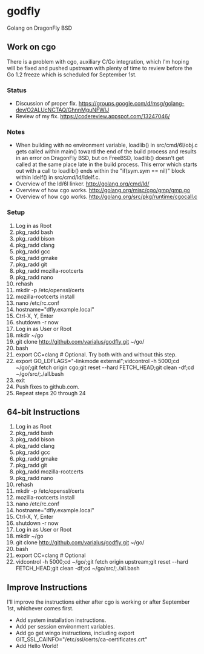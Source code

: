 godfly
======

Golang on DragonFly BSD

Work on cgo
-----------

There is a problem with cgo, auxiliary C/Go integration, which I'm hoping will be fixed and pushed upstream with plenty of time to review before the Go 1.2 freeze which is scheduled for September 1st.

### Status

* Discussion of proper fix. https://groups.google.com/d/msg/golang-dev/O2ALUcNCTAQ/GhnnMguNFWIJ
* Review of my fix. https://codereview.appspot.com/13247046/

### Notes

* When building with no environment variable, loadlib() in src/cmd/6l/obj.c gets called within main() toward the end of the build process and results in an error on DragonFly BSD, but on FreeBSD, loadlib() doesn't get called at the same place late in the build process. This error which starts out with a call to loadlib() ends within the "if(sym.sym == nil)" block within ldelf() in src/cmd/ld/ldelf.c.
* Overview of the ld/6l linker. http://golang.org/cmd/ld/
* Overview of how cgo works. http://golang.org/misc/cgo/gmp/gmp.go
* Overview of how cgo works. http://golang.org/src/pkg/runtime/cgocall.c

### Setup

1. Log in as Root
2. pkg_radd bash
3. pkg_radd bison
4. pkg_radd clang
5. pkg_radd gcc
6. pkg_radd gmake
7. pkg_radd git
8. pkg_radd mozilla-rootcerts
9. pkg_radd nano
10. rehash
11. mkdir -p /etc/openssl/certs
12. mozilla-rootcerts install
13. nano /etc/rc.conf
14. hostname="dfly.example.local"
15. Ctrl-X, Y, Enter
16. shutdown -r now
17. Log in as User or Root
18. mkdir ~/go
19. git clone http://github.com/varialus/godfly.git ~/go/
20. bash
21. export CC=clang # Optional. Try both with and without this step.
22. export GO_LDFLAGS="-linkmode external";vidcontrol -h 5000;cd ~/go/;git fetch origin cgo;git reset --hard FETCH_HEAD;git clean -df;cd ~/go/src/;./all.bash
23. exit
24. Push fixes to github.com.
25. Repeat steps 20 through 24

64-bit Instructions
-------------------

1. Log in as Root
2. pkg_radd bash
3. pkg_radd bison
4. pkg_radd clang
5. pkg_radd gcc
6. pkg_radd gmake
7. pkg_radd git
8. pkg_radd mozilla-rootcerts
9. pkg_radd nano
10. rehash
11. mkdir -p /etc/openssl/certs
12. mozilla-rootcerts install
13. nano /etc/rc.conf
14. hostname="dfly.example.local"
15. Ctrl-X, Y, Enter
16. shutdown -r now
17. Log in as User or Root
18. mkdir ~/go
19. git clone http://github.com/varialus/godfly.git ~/go/
20. bash
21. export CC=clang # Optional
22. vidcontrol -h 5000;cd ~/go/;git fetch origin upstream;git reset --hard FETCH_HEAD;git clean -df;cd ~/go/src/;./all.bash

Improve Instructions
--------------------

I'll improve the instructions either after cgo is working or after September 1st, whichever comes first.

* Add system installation instructions.
* Add per session environment variables.
* Add go get wingo instructions, including export GIT_SSL_CAINFO="/etc/ssl/certs/ca-certificates.crt"
* Add Hello World!
